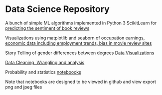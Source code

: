 
# Data Science Repository

A bunch of simple ML algorithms implemented in Python 3 ScikitLearn for [predicting the sentiment of book reviews](https://github.com/zadolphe/datascience/tree/main/SkLearn)

Visualizations using matplotlib and seaborn of [occupation earnings, economic data including employment trends, bias in movie review sites](/data-viz) 

Story Telling of gender differences between degrees [Data Visualizations](/Story-telling-data-viz)

[Data Cleaning, Wrangling and analysis](/Data-cleaning-and-analysis)

Probability and statistics [noteboooks](/stats-and-probability)

Note that notebooks are designed to be viewed in github and view export png and jpeg files
